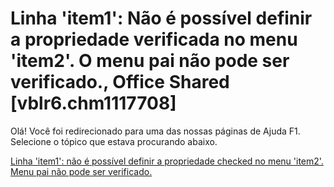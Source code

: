 
# Linha 'item1': Não é possível definir a propriedade verificada no menu 'item2'. O menu pai não pode ser verificado., Office Shared [vblr6.chm1117708]

Olá! Você foi redirecionado para uma das nossas páginas de Ajuda F1. Selecione o tópico que estava procurando abaixo.

[Linha 'item1': não é possível definir a propriedade checked no menu 'item2'. Menu pai não pode ser verificado.](http://msdn.microsoft.com/library/22ebcc07-8d21-9d6c-b5cf-e7937de8ab34%28Office.15%29.aspx)
